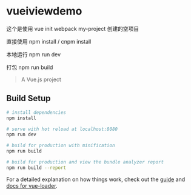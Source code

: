 # vueiviewdemo

这个是使用  vue init webpack my-project  创建的空项目

直接使用   npm install  /  cnpm install  

本地运行   npm run dev

打包      npm run build

> A Vue.js project

## Build Setup

``` bash
# install dependencies
npm install

# serve with hot reload at localhost:8080
npm run dev

# build for production with minification
npm run build

# build for production and view the bundle analyzer report
npm run build --report
```

For a detailed explanation on how things work, check out the [guide](http://vuejs-templates.github.io/webpack/) and [docs for vue-loader](http://vuejs.github.io/vue-loader).
